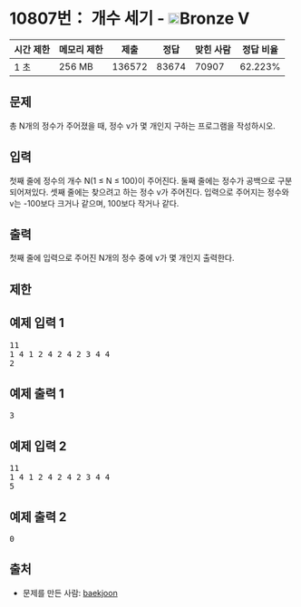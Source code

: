 # 10807번： 개수 세기 - <img src="https://static.solved.ac/tier_small/1.svg" style="height:20px" />Bronze V


| 시간 제한 | 메모리 제한 | 제출 | 정답 | 맞힌 사람 | 정답 비율 |
| --- | --- | --- | --- | --- | --- |
| 1 초 | 256 MB | 136572 | 83674 | 70907 | 62.223% |


## 문제


총 N개의 정수가 주어졌을 때, 정수 v가 몇 개인지 구하는 프로그램을 작성하시오.




## 입력


첫째 줄에 정수의 개수 N(1 ≤ N ≤ 100)이 주어진다. 둘째 줄에는 정수가 공백으로 구분되어져있다. 셋째 줄에는 찾으려고 하는 정수 v가 주어진다. 입력으로 주어지는 정수와 v는 -100보다 크거나 같으며, 100보다 작거나 같다.




## 출력


첫째 줄에 입력으로 주어진 N개의 정수 중에 v가 몇 개인지 출력한다.




## 제한




## 예제 입력 1


<pre>11
1 4 1 2 4 2 4 2 3 4 4
2
</pre>


## 예제 출력 1


<pre>3
</pre>




## 예제 입력 2


<pre>11
1 4 1 2 4 2 4 2 3 4 4
5
</pre>


## 예제 출력 2


<pre>0
</pre>






## 출처


- 문제를 만든 사람: [baekjoon](/user/baekjoon)





